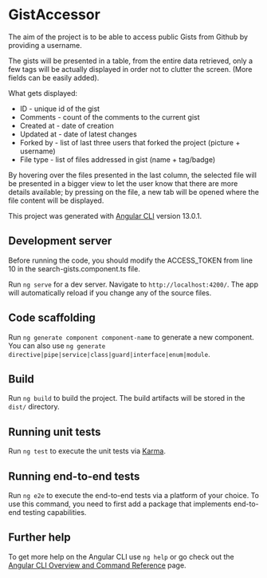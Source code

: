 # GistAccessor
The aim of the project is to be able to access public Gists from Github by providing a username.

The gists will be presented in a table, from the entire data retrieved, only a few tags will be actually displayed in order not to clutter the screen. (More fields can be easily added).

What gets displayed:
- ID - unique id of the gist
- Comments - count of the comments to the current gist
- Created at - date of creation
- Updated at - date of latest changes
- Forked by - list of last three users that forked the project (picture + username)
- File type - list of files addressed in gist (name + tag/badge)

By hovering over the files presented in the last column, the selected file will be presented in a bigger view to let the user know that there are more details available; by pressing on the file, a new tab will be opened where the file content will be displayed.

This project was generated with [Angular CLI](https://github.com/angular/angular-cli) version 13.0.1.

## Development server

Before running the code, you should modify the ACCESS_TOKEN from line 10 in the search-gists.component.ts file.

Run `ng serve` for a dev server. Navigate to `http://localhost:4200/`. The app will automatically reload if you change any of the source files.

## Code scaffolding

Run `ng generate component component-name` to generate a new component. You can also use `ng generate directive|pipe|service|class|guard|interface|enum|module`.

## Build

Run `ng build` to build the project. The build artifacts will be stored in the `dist/` directory.

## Running unit tests

Run `ng test` to execute the unit tests via [Karma](https://karma-runner.github.io).

## Running end-to-end tests

Run `ng e2e` to execute the end-to-end tests via a platform of your choice. To use this command, you need to first add a package that implements end-to-end testing capabilities.

## Further help

To get more help on the Angular CLI use `ng help` or go check out the [Angular CLI Overview and Command Reference](https://angular.io/cli) page.
